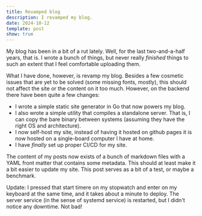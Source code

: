 ```yaml
---
title: Revamped blog
description: I revamped my blog.
date: 2024-10-12
template: post
show: true
---
```


My blog has been in a bit of a rut lately. Well, for the last two-and-a-half years, that is. I wrote a bunch of things, but never really *finished* things to such an extent that I feel comfortable uploading them.

What I have done, however, is revamp my blog. Besides a few cosmetic issues that are yet to be solved (some missing fonts, mostly), this should not affect the site or the content on it too much. However, on the backend there have been quite a few changes:
  - I wrote a simple static site generator in Go that now powers my blog.
  - I also wrote a simple utility that compiles a standalone server. That is, I can copy the bare binary between systems (assuming they have the right OS and architecture).
  - I now self-host my site, instead of having it hosted on github pages it is now hosted on a single-board computer I have at home.
  - I have *finally* set up proper CI/CD for my site.

The content of my posts now exists of a bunch of markdown files with a YAML front matter that contains some metadata. This should at least make it a bit easier to update my site. This post serves as a bit of a test, or maybe a benchmark.

Update: I pressed that start timere on my stopwatch and enter on my keyboard at the same time, and it takes about a minute to deploy. The server service (in the sense of systemd service) is restarted, but I didn't notice any downtime. Not bad!
